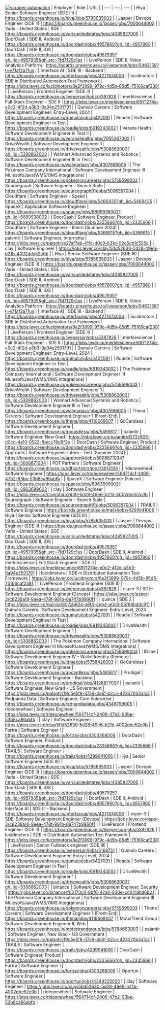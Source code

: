 [![scraper-automation](https://github.com/azad-ali786/Job_Openings/actions/workflows/scraper-automation.yml/badge.svg)](https://github.com/azad-ali786/Job_Openings/actions/workflows/scraper-automation.yml)
| Employer | Role | URL |
| --- | --- | --- |
| Hiya | Senior Software Engineer (SDE III) | https://boards.greenhouse.io/hiya/jobs/5785635003 |
| Jasper | Devops Engineer (SDE II) | https://boards.greenhouse.io/jasper/jobs/7000644002 |
| Varis - United States | SDE | https://boards.greenhouse.io/varisunitedstates/jobs/4085827005 |
| DoorDash | SDE II, Android | https://boards.greenhouse.io/doordash/jobs/4957860?gh_jid=4957860 |
| DoorDash | SDE II, iOS | https://boards.greenhouse.io/doordash/jobs/4957935?gh_jid=4957935&gh_src=7fd7129c1us |
| LivePerson | SDE II, Voice Analytics Platform | https://boards.greenhouse.io/liveperson/jobs/5463158?t=e71af2a71us |
| Interface AI | SDE III - Backend | https://boards.greenhouse.io/interfaceai/jobs/4271874006 |
| lucidmotors | SDE in Distributed Automation Test Framework | https://jobs.lever.co/lucidmotors/8e2f3899-979c-4d5b-85d5-75166caf2381 |
| LivePerson | Frontend Engineer (SDE II) | https://boards.greenhouse.io/liveperson/jobs/5397826 |
| merklescience | Full Stack Engineer - SDE II | https://jobs.lever.co/merklescience/6971274e-e0c2-4f2d-a3b3-9a94e2501791 |
| Qumulo Careers | Software Development Engineer: Entry-Level, 2024 | https://boards.greenhouse.io/qumulo/jobs/5427091 |
| Roadie | Software Development Engineer in Test | https://boards.greenhouse.io/roadie/jobs/6919343002 |
| Verana Health | Software Development Engineer in Test II | https://boards.greenhouse.io/veranahealth/jobs/7055367002 |
| DriveWealth | Software Development Engineer 1 | https://boards.greenhouse.io/drivewealth/jobs/5308862003?gh_jid=5308862003 |
| Walmart Advanced Systems and Robotics | Software Development Engineer III in Test | https://boards.greenhouse.io/walmartasr/jobs/4307666005 |
| The Pokémon Company International | Software Development Engineer III Mulesoft/Java(WMS/OMS Integrations) | https://boards.greenhouse.io/pokemoncareers/jobs/5759599003 |
| Sourcegraph | Software Engineer - Search Suite | https://boards.greenhouse.io/sourcegraph91/jobs/5006357004 |
| Cloudflare | Software Engineer - Speed | https://boards.greenhouse.io/cloudflare/jobs/5466435?gh_jid=5466435 |
| SpaceX | Application Software Engineer | https://boards.greenhouse.io/spacex/jobs/6899938002?gh_jid=6899938002 |
| DoorDash | Software Engineer, Product | https://boards.greenhouse.io/doordash/jobs/2335666?gh_jid=2335666 |
| Cloudflare | Software Engineer - Intern (Summer 2024) | https://boards.greenhouse.io/cloudflare/jobs/5366615?gh_jid=5366615 |
| palantir | Software Engineer, Internship | https://jobs.lever.co/palantir/e27af7ab-41fc-40c9-b31d-02c6cb1c505c |
| clay | Software Engineer | https://jobs.lever.co/clay/50d52630-5d28-49e6-b21b-4002dde52c0b |
| Hiya | Senior Software Engineer (SDE III) | https://boards.greenhouse.io/hiya/jobs/5785635003 |
| Jasper | Devops Engineer (SDE II) | https://boards.greenhouse.io/jasper/jobs/7000644002 |
| Varis - United States | SDE | https://boards.greenhouse.io/varisunitedstates/jobs/4085827005 |
| DoorDash | SDE II, Android | https://boards.greenhouse.io/doordash/jobs/4957860?gh_jid=4957860 |
| DoorDash | SDE II, iOS | https://boards.greenhouse.io/doordash/jobs/4957935?gh_jid=4957935&gh_src=7fd7129c1us |
| LivePerson | SDE II, Voice Analytics Platform | https://boards.greenhouse.io/liveperson/jobs/5463158?t=e71af2a71us |
| Interface AI | SDE III - Backend | https://boards.greenhouse.io/interfaceai/jobs/4271874006 |
| lucidmotors | SDE in Distributed Automation Test Framework | https://jobs.lever.co/lucidmotors/8e2f3899-979c-4d5b-85d5-75166caf2381 |
| LivePerson | Frontend Engineer (SDE II) | https://boards.greenhouse.io/liveperson/jobs/5397826 |
| merklescience | Full Stack Engineer - SDE II | https://jobs.lever.co/merklescience/6971274e-e0c2-4f2d-a3b3-9a94e2501791 |
| Qumulo Careers | Software Development Engineer: Entry-Level, 2024 | https://boards.greenhouse.io/qumulo/jobs/5427091 |
| Roadie | Software Development Engineer in Test | https://boards.greenhouse.io/roadie/jobs/6919343002 |
| The Pokémon Company International | Software Development Engineer III Mulesoft/Java(WMS/OMS Integrations) | https://boards.greenhouse.io/pokemoncareers/jobs/5759599003 |
| DriveWealth | Software Development Engineer 1 | https://boards.greenhouse.io/drivewealth/jobs/5308862003?gh_jid=5308862003 |
| Walmart Advanced Systems and Robotics | Software Development Engineer III in Test | https://boards.greenhouse.io/walmartasr/jobs/4307666005 |
| Thena | Careers | Software Development Engineer 1 (Front-End) | https://boards.greenhouse.io/thena/jobs/4119669007 |
| GoCardless | Software Development Engineer | https://boards.greenhouse.io/gocardless/jobs/5465617 |
| palantir | Software Engineer, New Grad | https://jobs.lever.co/palantir/d372c805-d0cd-4a10-9522-fbecc78d6f3e |
| DoorDash | Software Engineer, Product | https://boards.greenhouse.io/doordash/jobs/2335666?gh_jid=2335666 |
| Apptronik | Software Engineer Intern - Test (Summer 2024) | https://boards.greenhouse.io/apptronik/jobs/5008871004?gh_jid=5008871004 |
| PDT Partners | Software Engineer | https://boards.greenhouse.io/pdtpartners/jobs/3914106 |
| rideonewheel | Software Engineer | https://jobs.lever.co/rideonewheel/564714cf-2409-47b2-93be-53b8ca96abfb |
| SpaceX | Software Engineer (Falcon) | https://boards.greenhouse.io/spacex/jobs/6963699002?gh_jid=6963699002 |
| clay | Software Engineer | https://jobs.lever.co/clay/50d52630-5d28-49e6-b21b-4002dde52c0b |
| Sourcegraph | Software Engineer - Search Suite | https://boards.greenhouse.io/sourcegraph91/jobs/5006357004 |
| TRAILS | Software Engineer | https://boards.greenhouse.io/trails/jobs/4299941006 |
| Hiya | Senior Software Engineer (SDE III) | https://boards.greenhouse.io/hiya/jobs/5785635003 |
| Jasper | Devops Engineer (SDE II) | https://boards.greenhouse.io/jasper/jobs/7000644002 |
| Varis - United States | SDE | https://boards.greenhouse.io/varisunitedstates/jobs/4085827005 |
| DoorDash | SDE II, iOS | https://boards.greenhouse.io/doordash/jobs/4957935?gh_jid=4957935&gh_src=7fd7129c1us |
| DoorDash | SDE II, Android | https://boards.greenhouse.io/doordash/jobs/4957860?gh_jid=4957860 |
| merklescience | Full Stack Engineer - SDE II | https://jobs.lever.co/merklescience/6971274e-e0c2-4f2d-a3b3-9a94e2501791 |
| lucidmotors | SDE in Distributed Automation Test Framework | https://jobs.lever.co/lucidmotors/8e2f3899-979c-4d5b-85d5-75166caf2381 |
| LivePerson | Frontend Engineer (SDE II) | https://boards.greenhouse.io/liveperson/jobs/5397826 |
| esper-3 | SDE-Software Development Engineer (Devops) | https://jobs.lever.co/esper-3/c8239a18-9eea-478f-991b-8a747b9960f1 |
| quince | SDE 2 | https://jobs.lever.co/quince/807cb604-a6f4-4eb4-a0c8-55f64bddc911 |
| Qumulo Careers | Software Development Engineer: Entry-Level, 2024 | https://boards.greenhouse.io/qumulo/jobs/5427091 |
| Roadie | Software Development Engineer in Test | https://boards.greenhouse.io/roadie/jobs/6919343002 |
| DriveWealth | Software Development Engineer 1 | https://boards.greenhouse.io/drivewealth/jobs/5308862003?gh_jid=5308862003 |
| The Pokémon Company International | Software Development Engineer III Mulesoft/Java(WMS/OMS Integrations) | https://boards.greenhouse.io/pokemoncareers/jobs/5759599003 |
| ID.me | Software Development Engineer IV - Wallet Identity (Remote) | https://boards.greenhouse.io/idme/jobs/5758426003 |
| GoCardless | Software Development Engineer | https://boards.greenhouse.io/gocardless/jobs/5465617 |
| Prodigal | Software Development Engineer - Backend | https://boards.greenhouse.io/prodigal/jobs/4126877007 |
| palantir | Software Engineer, New Grad - US Government | https://jobs.lever.co/palantir/19d5e5f8-37a6-4a6f-b2ca-423370b3a1c2 |
| Redpanda Data | Software Engineer, Core Enterprise | https://boards.greenhouse.io/redpandadata/jobs/4346799005 |
| rideonewheel | Software Engineer | https://jobs.lever.co/rideonewheel/564714cf-2409-47b2-93be-53b8ca96abfb |
| clay | Software Engineer | https://jobs.lever.co/clay/50d52630-5d28-49e6-b21b-4002dde52c0b |
| Fortra | Software Engineer I | https://boards.greenhouse.io/fortra/jobs/4303268006 |
| DoorDash | Software Engineer, Product | https://boards.greenhouse.io/doordash/jobs/2335666?gh_jid=2335666 |
| TRAILS | Software Engineer | https://boards.greenhouse.io/trails/jobs/4299941006 |
| Hiya | Senior Software Engineer (SDE III) | https://boards.greenhouse.io/hiya/jobs/5785635003 |
| Jasper | Devops Engineer (SDE II) | https://boards.greenhouse.io/jasper/jobs/7000644002 |
| Varis - United States | SDE | https://boards.greenhouse.io/varisunitedstates/jobs/4085827005 |
| DoorDash | SDE II, iOS | https://boards.greenhouse.io/doordash/jobs/4957935?gh_jid=4957935&gh_src=7fd7129c1us |
| DoorDash | SDE II, Android | https://boards.greenhouse.io/doordash/jobs/4957860?gh_jid=4957860 |
| Interface AI | SDE III - Backend | https://boards.greenhouse.io/interfaceai/jobs/4271874006 |
| esper-3 | SDE-Software Development Engineer (Devops) | https://jobs.lever.co/esper-3/c8239a18-9eea-478f-991b-8a747b9960f1 |
| LivePerson | Frontend Engineer (SDE II) | https://boards.greenhouse.io/liveperson/jobs/5397826 |
| lucidmotors | SDE in Distributed Automation Test Framework | https://jobs.lever.co/lucidmotors/8e2f3899-979c-4d5b-85d5-75166caf2381 |
| LivePerson | Senior Fullstack engineer (SDE III) | https://boards.greenhouse.io/liveperson/jobs/5169751 |
| Qumulo Careers | Software Development Engineer: Entry-Level, 2024 | https://boards.greenhouse.io/qumulo/jobs/5427091 |
| Roadie | Software Development Engineer in Test | https://boards.greenhouse.io/roadie/jobs/6919343002 |
| DriveWealth | Software Development Engineer 1 | https://boards.greenhouse.io/drivewealth/jobs/5308862003?gh_jid=5308862003 |
| binance | Software Development Engineer, Security | https://jobs.lever.co/binance/f62170c0-8bf6-42a0-820e-cc641abd6b21 |
| The Pokémon Company International | Software Development Engineer III Mulesoft/Java(WMS/OMS Integrations) | https://boards.greenhouse.io/pokemoncareers/jobs/5759599003 |
| Thena | Careers | Software Development Engineer 1 (Front-End) | https://boards.greenhouse.io/thena/jobs/4119669007 |
| MotorTrend Group | Software Development Engineer II, Web | https://boards.greenhouse.io/motortrendgroup/jobs/5784663003 |
| palantir | Software Engineer, New Grad - US Government | https://jobs.lever.co/palantir/19d5e5f8-37a6-4a6f-b2ca-423370b3a1c2 |
| TRAILS | Software Engineer | https://boards.greenhouse.io/trails/jobs/4299941006 |
| DoorDash | Software Engineer, Product | https://boards.greenhouse.io/doordash/jobs/2335666?gh_jid=2335666 |
| Fortra | Software Engineer I | https://boards.greenhouse.io/fortra/jobs/4303268006 |
| Oportun | Software Engineer | https://boards.greenhouse.io/oportun/jobs/4344235005 |
| clay | Software Engineer | https://jobs.lever.co/clay/50d52630-5d28-49e6-b21b-4002dde52c0b |
| rideonewheel | Software Engineer | https://jobs.lever.co/rideonewheel/564714cf-2409-47b2-93be-53b8ca96abfb |